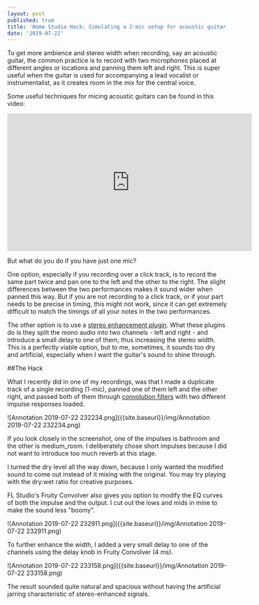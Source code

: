 ```yaml
---
layout: post
published: true
title: 'Home Studio Hack: Simulating a 2-mic setup for acoustic guitar using just 1 '
date: '2019-07-22'
---
```

To get more ambience and stereo width when recording, say an acoustic guitar, the common practice is to record with two microphones placed at different angles or locations and panning them left and right. This is super useful when the guitar is used for accompanying a lead vocalist or instrumentalist, as it creates room in the mix for the central voice. 

Some useful techniques for micing acoustic guitars can be found in this video:
<iframe width="560" height="315" src="https://www.youtube.com/embed/vmQfVv_cn84" frameborder="0" allow="accelerometer; autoplay; encrypted-media; gyroscope; picture-in-picture" allowfullscreen></iframe>

But what do you do if you have just one mic? 

One option, especially if you recording over a click track, is to record the same part twice and pan one to the left and the other to the right. The slight differences between the two performances makes it sound wider when panned this way. But if you are not recording to a click track, or if your part needs to be precise in timing, this might not work, since it can get extremely difficult to match the timings of all your notes in the two performances.

The other option is to use a [stereo enhancement plugin](https://www.image-line.com/support/flstudio_online_manual/html/plugins/Fruity%20Stereo%20Enhancer.htm). What these plugins do is they split the mono audio into two channels - left and right - and introduce a small delay to one of them, thus increasing the stereo width. This is a perfectly viable option, but to me, sometimes, it sounds too dry and artificial, especially when I want the guitar's sound to shine through. 

##The Hack

What I recently did in one of my recordings, was that I made a duplicate track of a single recording (1-mic), panned one of them left and the other right, and passed both of them through [convolution filters](https://en.wikipedia.org/wiki/Convolution_reverb) with two different impulse responses loaded. 

![Annotation 2019-07-22 232234.png]({{site.baseurl}}/img/Annotation 2019-07-22 232234.png)

If you look closely in the screenshot, one of the impulses is bathroom and the other is medium_room. I deliberately chose short impulses because I did not want to introduce too much reverb at this stage.

I turned the dry level all the way down, because I only wanted the modified sound to come out instead of it mixing with the original. You may try playing with the dry:wet ratio for creative purposes. 

FL Studio's Fruity Convolver also gives you option to modify the EQ curves of both the impulse and the output. I cut out the lows and mids in mine to make the sound less "boomy".

![Annotation 2019-07-22 232911.png]({{site.baseurl}}/img/Annotation 2019-07-22 232911.png)

To further enhance the width, I added a very small delay to one of the channels using the delay knob in Fruity Convolver (4 ms). 

![Annotation 2019-07-22 233158.png]({{site.baseurl}}/img/Annotation 2019-07-22 233158.png)

The result sounded quite natural and spacious without having the artificial jarring characteristic of stereo-enhanced signals.
